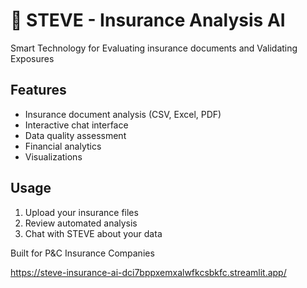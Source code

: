 # 🤖 STEVE - Insurance Analysis AI

Smart Technology for Evaluating insurance documents and Validating Exposures

## Features
- Insurance document analysis (CSV, Excel, PDF)
- Interactive chat interface
- Data quality assessment
- Financial analytics
- Visualizations

## Usage
1. Upload your insurance files
2. Review automated analysis
3. Chat with STEVE about your data

Built for P&C Insurance Companies

https://steve-insurance-ai-dci7bppxemxalwfkcsbkfc.streamlit.app/
